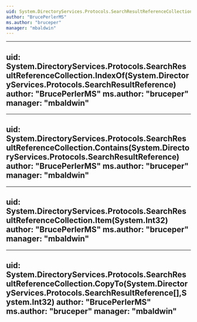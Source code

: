 ```yaml
---
uid: System.DirectoryServices.Protocols.SearchResultReferenceCollection
author: "BrucePerlerMS"
ms.author: "bruceper"
manager: "mbaldwin"
---
```


---
uid: System.DirectoryServices.Protocols.SearchResultReferenceCollection.IndexOf(System.DirectoryServices.Protocols.SearchResultReference)
author: "BrucePerlerMS"
ms.author: "bruceper"
manager: "mbaldwin"
---

---
uid: System.DirectoryServices.Protocols.SearchResultReferenceCollection.Contains(System.DirectoryServices.Protocols.SearchResultReference)
author: "BrucePerlerMS"
ms.author: "bruceper"
manager: "mbaldwin"
---

---
uid: System.DirectoryServices.Protocols.SearchResultReferenceCollection.Item(System.Int32)
author: "BrucePerlerMS"
ms.author: "bruceper"
manager: "mbaldwin"
---

---
uid: System.DirectoryServices.Protocols.SearchResultReferenceCollection.CopyTo(System.DirectoryServices.Protocols.SearchResultReference[],System.Int32)
author: "BrucePerlerMS"
ms.author: "bruceper"
manager: "mbaldwin"
---
